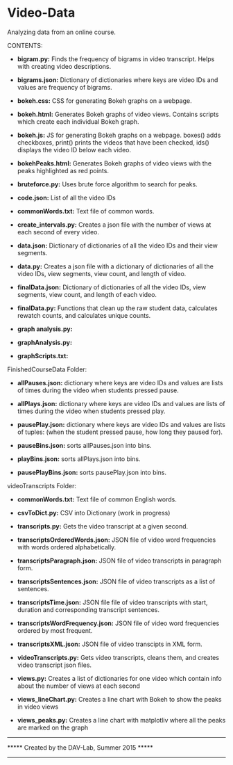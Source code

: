 # Video-Data
Analyzing data from an online course.

CONTENTS:

+ <b>bigram.py:</b> Finds the frequency of bigrams in video transcript. Helps with creating video descriptions.

+ <b>bigrams.json:</b> Dictionary of dictionaries where keys are video IDs and values are frequency of bigrams.

+ <b>bokeh.css:</b> CSS for generating Bokeh graphs on a webpage.

+ <b>bokeh.html:</b> Generates Bokeh graphs of video views. Contains scripts which create each individual Bokeh graph.

+ <b>bokeh.js:</b> JS for generating Bokeh graphs on a webpage. boxes() adds checkboxes, print() prints the videos that have been checked, ids() displays the video ID below each video.

+ <b>bokehPeaks.html:</b>  Generates Bokeh graphs of video views with the peaks highlighted as red points.

+ <b>bruteforce.py:</b>  Uses brute force algorithm to search for peaks.

+ <b>code.json:</b> List of all the video IDs

+ <b>commonWords.txt:</b>  Text file of common words.
 
+ <b>create_intervals.py:</b> Creates a json file with the number of views at each second of every video.
 
+ <b>data.json:</b> Dictionary of dictionaries of all the video IDs and their view segments.

+ <b>data.py:</b> Creates a json file with a dictionary of dictionaries of all the video IDs, view segments, view count, and length of video.

+ <b>finalData.json:</b> Dictionary of dictionaries of all the video IDs, view segments, view count, and length of each video.

+ <b>finalData.py:</b> Functions that clean up the raw student data, calculates rewatch counts, and calculates unique counts.

+ <b>graph analysis.py:</b> 

+ <b>graphAnalysis.py:</b> 

+ <b>graphScripts.txt:</b>  

FinishedCourseData Folder:

+ <b>allPauses.json:</b> dictionary where keys are video IDs and values are lists of times during the video when students  pressed pause.

+ <b>allPlays.json:</b> dictionary where keys are video IDs and values are lists of times during the video when students  pressed play.

+ <b>pausePlay.json:</b> dictionary where keys are video IDs and values are lists of tuples: (when the student pressed pause, how long they paused for). 

+ <b>pauseBins.json:</b> sorts allPauses.json into bins.

+ <b>playBins.json:</b> sorts allPlays.json into bins.

+ <b>pausePlayBins.json:</b> sorts pausePlay.json into bins.

videoTranscripts Folder:

+ <b>commonWords.txt:</b> Text file of common English words.
 
+ <b>csvToDict.py:</b> CSV into Dictionary (work in progress)

+ <b>transcripts.py:</b> Gets the video transcript at a given second.

+ <b>transcriptsOrderedWords.json:</b> JSON file of video word frequencies with words ordered alphabetically.

+ <b>transcriptsParagraph.json:</b> JSON file of video transcripts in paragraph form.

+ <b>transcriptsSentences.json:</b> JSON file of video transcripts as a list of sentences.

+ <b>transcriptsTime.json:</b> JSON file file of video transcripts with start, duration and corresponding transcript sentences.

+ <b>transcriptsWordFrequency.json:</b> JSON file of video word frequencies ordered by most frequent.

+ <b>transcriptsXML.json:</b> JSON file of video transcipts in XML form.

+ <b>videoTranscripts.py:</b> Gets video transcripts, cleans them, and creates video transcript json files.

+ <b>views.py:</b> Creates a list of dictionaries for one video which contain info about the number of views at each second

+ <b>views_lineChart.py:</b> Creates a line chart with Bokeh to show the peaks in video views

+ <b>views_peaks.py:</b> Creates a line chart with matplotliv where all the peaks are marked on the graph

***********************************************
***** Created by the DAV-Lab, Summer 2015 *****
***********************************************

